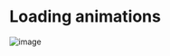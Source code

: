# Loading animations

![image](https://github.com/abergstream/loading-animation/assets/64410668/529810e7-b75a-4d39-9a2c-e01a4d48ce98)

 

